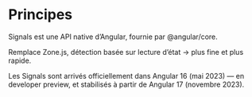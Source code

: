 # Principes
  Signals est une API native d’Angular, fournie par @angular/core.

  Remplace Zone.js, détection basée sur lecture d’état → plus fine et plus rapide.

  Les Signals sont arrivés officiellement dans Angular 16 (mai 2023) — en developer preview,
  et stabilisés à partir de Angular 17 (novembre 2023).
